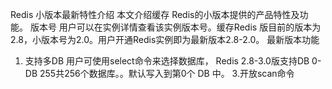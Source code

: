 Redis 小版本最新特性介绍
本文介绍缓存 Redis的小版本提供的产品特性及功能。
版本号
用户可以在实例详情查看该实例版本号。缓存Redis 版目前的版本为2.8，小版本号为2.0。用户开通Redis实例即为最新版本2.8-2.0。
最新版本功能
1.	支持多DB
用户可使用select命令来选择数据库， Redis 2.8-3.0版支持DB 0-DB 255共256个数据库。。默认写入到第0个 DB 中。
3.开放scan命令

